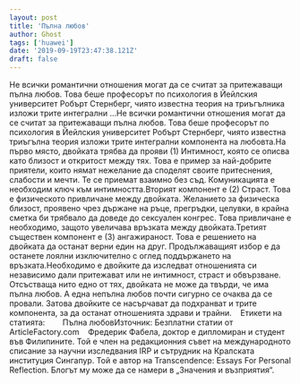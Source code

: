 ```yaml
---
layout: post
title: 'Пълна любов'
author: Ghost
tags: ['huawei']
date: '2019-09-19T23:47:38.121Z'
draft: false
---
```


Не всички романтични отношения могат да се считат за притежаващи пълна любов. Това беше професорът по психология в Йейлския университет Робърт Стернберг, чиято известна теория на триъгълника изложи трите интегрални ...Не всички романтични отношения могат да се считат за притежаващи пълна любов. Това беше професорът по психология в Йейлския университет Робърт Стернберг, чиято известна триъгълна теория изложи трите интегрални компонента на любовта.На първо място, двойката трябва да прояви (1) Интимност, която се описва като близост и откритост между тях. Това е пример за най-добрите приятели, които нямат нежелание да споделят своите притеснения, слабости и мечти. Те се приемат взаимно без съд. Комуникацията е необходим ключ към интимността.Вторият компонент е (2) Страст. Това е физическото привличане между двойката. Желанието за физическа близост, проявено чрез държане на ръце, прегръдки, целувки, в крайна сметка би трябвало да доведе до сексуален конгрес. Това привличане е необходимо, защото увеличава връзката между двойката.Третият съществен компонент е (3) ангажираност. Това е решението на двойката да останат верни един на друг. Продължаващият избор е да останете лоялни изключително с оглед поддържането на връзката.Необходимо е двойките да изследват отношенията си независимо дали притежават или не интимност, страст и обвързване. Отсъстваща нито едно от тях, двойката не може да твърди, че има пълна любов. А една непълна любов почти сигурно се очаква да се провали. Затова двойките се насърчават да подхранват и трите компонента, за да останат отношенията здрави и трайни.    Етикети на статията:        Пълна любовИзточник: Безплатни статии от ArticleFactory.com    Фредерик Фабела, доктор е дипломиран и студент във Филипините. Той е член на редакционния съвет на международното списание за научни изследвания IRP и сътрудник на Кралската институция Сингапур. Той е автор на Transcendence: Essays For Personal Reflection. Блогът му може да се намери в „Значения и възприятия“.
